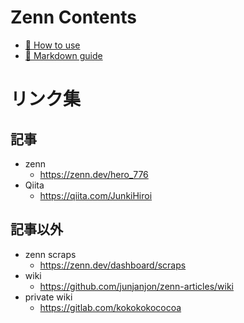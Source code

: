 # Zenn Contents

* [📘 How to use](https://zenn.dev/zenn/articles/zenn-cli-guide)
* [📘 Markdown guide](https://zenn.dev/zenn/articles/markdown-guide)

# リンク集

## 記事

- zenn
  - https://zenn.dev/hero_776
- Qiita
  - https://qiita.com/JunkiHiroi

## 記事以外

- zenn scraps
  - https://zenn.dev/dashboard/scraps
- wiki
  - https://github.com/junjanjon/zenn-articles/wiki
- private wiki
  - https://gitlab.com/kokokokococoa
